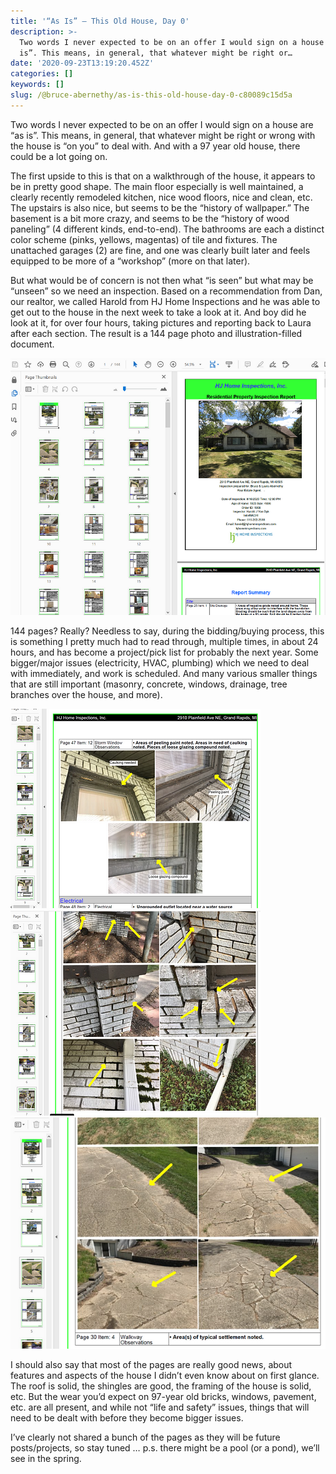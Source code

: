 ```yaml
---
title: '“As Is” — This Old House, Day 0'
description: >-
  Two words I never expected to be on an offer I would sign on a house are “as
  is”. This means, in general, that whatever might be right or…
date: '2020-09-23T13:19:20.452Z'
categories: []
keywords: []
slug: /@bruce-abernethy/as-is-this-old-house-day-0-c80089c15d5a
---
```


Two words I never expected to be on an offer I would sign on a house are “as is”. This means, in general, that whatever might be right or wrong with the house is “on you” to deal with. And with a 97 year old house, there could be a lot going on.

The first upside to this is that on a walkthrough of the house, it appears to be in pretty good shape. The main floor especially is well maintained, a clearly recently remodeled kitchen, nice wood floors, nice and clean, etc. The upstairs is also nice, but seems to be the “history of wallpaper.” The basement is a bit more crazy, and seems to be the “history of wood paneling” (4 different kinds, end-to-end). The bathrooms are each a distinct color scheme (pinks, yellows, magentas) of tile and fixtures. The unattached garages (2) are fine, and one was clearly built later and feels equipped to be more of a “workshop” (more on that later).

But what would be of concern is not then what “is seen” but what may be “unseen” so we need an inspection. Based on a recommendation from Dan, our realtor, we called Harold from HJ Home Inspections and he was able to get out to the house in the next week to take a look at it. And boy did he look at it, for over four hours, taking pictures and reporting back to Laura after each section. The result is a 144 page photo and illustration-filled document.

![Image](/assets/images/1__NaqIFe1MJ5AuTw4utuTkBw.png)

144 pages? Really? Needless to say, during the bidding/buying process, this is something I pretty much had to read through, multiple times, in about 24 hours, and has become a project/pick list for probably the next year. Some bigger/major issues (electricity, HVAC, plumbing) which we need to deal with immediately, and work is scheduled. And many various smaller things that are still important (masonry, concrete, windows, drainage, tree branches over the house, and more).

![Image](/assets/images/1__14LdJYUOF6kRHClLoWQE9w.png)
![Image](/assets/images/1__KGKhfe8WS2dYIIsuzl5ydg.png)
![Image](/assets/images/1__jkL9Y4rf4__JmAefWiWAIMw.png)

I should also say that most of the pages are really good news, about features and aspects of the house I didn’t even know about on first glance. The roof is solid, the shingles are good, the framing of the house is solid, etc. But the wear you’d expect on 97-year old bricks, windows, pavement, etc. are all present, and while not “life and safety” issues, things that will need to be dealt with before they become bigger issues.

I’ve clearly not shared a bunch of the pages as they will be future posts/projects, so stay tuned … p.s. there might be a pool (or a pond), we’ll see in the spring.
